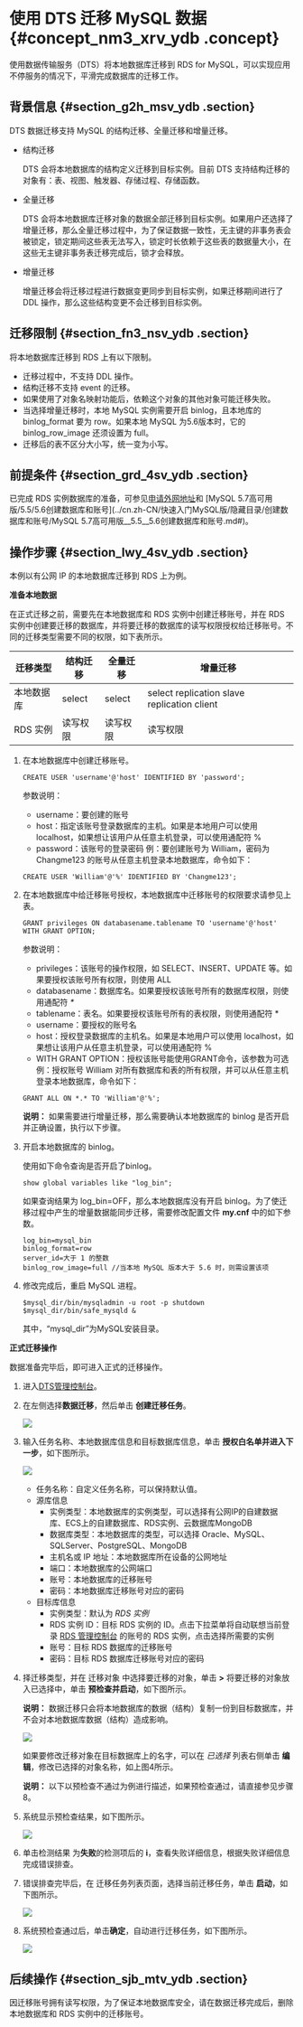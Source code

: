 # 使用 DTS 迁移 MySQL 数据 {#concept_nm3_xrv_ydb .concept}

使用数据传输服务（DTS）将本地数据库迁移到 RDS for MySQL，可以实现应用不停服务的情况下，平滑完成数据库的迁移工作。

## 背景信息 {#section_g2h_msv_ydb .section}

DTS 数据迁移支持 MySQL 的结构迁移、全量迁移和增量迁移。

-   结构迁移

    DTS 会将本地数据库的结构定义迁移到目标实例。目前 DTS 支持结构迁移的对象有：表、视图、触发器、存储过程、存储函数。

-   全量迁移

    DTS 会将本地数据库迁移对象的数据全部迁移到目标实例。如果用户还选择了增量迁移，那么全量迁移过程中，为了保证数据一致性，无主键的非事务表会被锁定，锁定期间这些表无法写入，锁定时长依赖于这些表的数据量大小，在这些无主键非事务表迁移完成后，锁才会释放。

-   增量迁移

    增量迁移会将迁移过程进行数据变更同步到目标实例，如果迁移期间进行了 DDL 操作，那么这些结构变更不会迁移到目标实例。


## 迁移限制 {#section_fn3_nsv_ydb .section}

将本地数据库迁移到 RDS 上有以下限制。

-   迁移过程中，不支持 DDL 操作。
-   结构迁移不支持 event 的迁移。
-   如果使用了对象名映射功能后，依赖这个对象的其他对象可能迁移失败。
-   当选择增量迁移时，本地 MySQL 实例需要开启 binlog，且本地库的 binlog\_format 要为 row。如果本地 MySQL 为5.6版本时，它的 binlog\_row\_image 还须设置为 full。
-   迁移后的表不区分大小写，统一变为小写。

## 前提条件 {#section_grd_4sv_ydb .section}

已完成 RDS 实例数据库的准备，可参见[申请外网地址](../cn.zh-CN/快速入门MySQL版/初始化配置/申请外网地址.md#)和 [MySQL 5.7高可用版/5.5/5.6创建数据库和账号](../cn.zh-CN/快速入门MySQL版/隐藏目录/创建数据库和账号/MySQL 5.7高可用版__5.5__5.6创建数据库和账号.md#)。

## 操作步骤 {#section_lwy_4sv_ydb .section}

本例以有公网 IP 的本地数据库迁移到 RDS 上为例。

**准备本地数据**

在正式迁移之前，需要先在本地数据库和 RDS 实例中创建迁移账号，并在 RDS 实例中创建要迁移的数据库，并将要迁移的数据库的读写权限授权给迁移账号。不同的迁移类型需要不同的权限，如下表所示。

|迁移类型|结构迁移|全量迁移|增量迁移|
|----|----|----|----|
|本地数据库|select|select|select replication slave replication client|
|RDS 实例|读写权限|读写权限|读写权限|

1.  在本地数据库中创建迁移账号。

    ```
    CREATE USER 'username'@'host' IDENTIFIED BY 'password';
    ```

    参数说明：

    -   username：要创建的账号
    -   host：指定该账号登录数据库的主机。如果是本地用户可以使用 localhost，如果想让该用户从任意主机登录，可以使用通配符 %
    -   password：该账号的登录密码
    例：要创建账号为 William，密码为 Changme123 的账号从任意主机登录本地数据库，命令如下：

    ```
    CREATE USER 'William'@'%' IDENTIFIED BY 'Changme123';
    ```

2.  在本地数据库中给迁移账号授权，本地数据库中迁移账号的权限要求请参见上表。

    ```
    GRANT privileges ON databasename.tablename TO 'username'@'host' WITH GRANT OPTION;
    ```

    参数说明：

    -   privileges：该账号的操作权限，如 SELECT、INSERT、UPDATE 等。如果要授权该账号所有权限，则使用 ALL
    -   databasename：数据库名。如果要授权该账号所有的数据库权限，则使用通配符 *\**
    -   tablename：表名。如果要授权该账号所有的表权限，则使用通配符 \*
    -   username：要授权的账号名
    -   host：授权登录数据库的主机名。如果是本地用户可以使用 localhost，如果想让该用户从任意主机登录，可以使用通配符 %
    -   WITH GRANT OPTION：授权该账号能使用GRANT命令，该参数为可选
    例：授权账号 William 对所有数据库和表的所有权限，并可以从任意主机登录本地数据库，命令如下：

    ```
    GRANT ALL ON *.* TO 'William'@'%';
    ```

    **说明：** 如果需要进行增量迁移，那么需要确认本地数据库的 binlog 是否开启并正确设置，执行以下步骤。

3.  开启本地数据库的 binlog。

    使用如下命令查询是否开启了binlog。

    ```
    show global variables like "log_bin";
    ```

    如果查询结果为 log\_bin=OFF，那么本地数据库没有开启 binlog。为了使迁移过程中产生的增量数据能同步迁移，需要修改配置文件 **my.cnf** 中的如下参数。

    ```
    log_bin=mysql_bin
    binlog_format=row
    server_id=大于 1 的整数
    binlog_row_image=full //当本地 MySQL 版本大于 5.6 时，则需设置该项
    ```

4.  修改完成后，重启 MySQL 进程。

    ```
    $mysql_dir/bin/mysqladmin -u root -p shutdown
    $mysql_dir/bin/safe_mysqld &
    ```

    其中，“mysql\_dir”为MySQL安装目录。


**正式迁移操作**

数据准备完毕后，即可进入正式的迁移操作。

1.  进入[DTS管理控制台](http://dts.console.aliyun.com/)。
2.  在左侧选择**数据迁移**，然后单击 **创建迁移任务**。

    ![](http://static-aliyun-doc.oss-cn-hangzhou.aliyuncs.com/assets/img/7977/15446083654264_zh-CN.png)

3.  输入任务名称、本地数据库信息和目标数据库信息，单击 **授权白名单并进入下一步**，如下图所示。

    ![](http://static-aliyun-doc.oss-cn-hangzhou.aliyuncs.com/assets/img/7977/15446083664265_zh-CN.png)

    -   任务名称：自定义任务名称，可以保持默认值。
    -   源库信息
        -   实例类型：本地数据库的实例类型，可以选择有公网IP的自建数据库、ECS上的自建数据库、RDS实例、云数据库MongoDB
        -   数据库类型：本地数据库的类型，可以选择 Oracle、MySQL、SQLServer、PostgreSQL、MongoDB
        -   主机名或 IP 地址：本地数据库所在设备的公网地址
        -   端口：本地数据库的公网端口
        -   账号：本地数据库的迁移账号
        -   密码：本地数据库迁移账号对应的密码
    -   目标库信息
        -   实例类型：默认为 *RDS 实例*
        -   RDS 实例 ID：目标 RDS 实例的 ID。点击下拉菜单将自动联想当前登录 [RDS 管理控制台](https://rds.console.aliyun.com/) 的账号的 RDS 实例，点击选择所需要的实例
        -   账号：目标 RDS 数据库的迁移账号
        -   密码：目标 RDS 数据库迁移账号对应的密码
4.  择迁移类型，并在 迁移对象 中选择要迁移的对象，单击 **\>** 将要迁移的对象放入已选择中，单击 **预检查并启动**，如下图所示。

    **说明：** 数据迁移只会将本地数据库的数据（结构）复制一份到目标数据库，并不会对本地数据库数据（结构）造成影响。

    ![](http://static-aliyun-doc.oss-cn-hangzhou.aliyuncs.com/assets/img/7977/15446083664266_zh-CN.png)

    如果要修改迁移对象在目标数据库上的名字，可以在 *已选择* 列表右侧单击 **编辑**，修改已选择的对象名称，如上图4所示。

    **说明：** 以下以预检查不通过为例进行描述，如果预检查通过，请直接参见步骤 8。

5.  系统显示预检查结果，如下图所示。

    ![](http://static-aliyun-doc.oss-cn-hangzhou.aliyuncs.com/assets/img/7977/15446083664267_zh-CN.png)

6.  单击检测结果 为**失败**的检测项后的 **i**，查看失败详细信息，根据失败详细信息完成错误排查。
7.  错误排查完毕后，在 迁移任务列表页面，选择当前迁移任务，单击 **启动**，如下图所示。

    ![](http://static-aliyun-doc.oss-cn-hangzhou.aliyuncs.com/assets/img/7977/15446083664268_zh-CN.png)

8.  系统预检查通过后，单击**确定**，自动进行迁移任务，如下图所示。

    ![](http://static-aliyun-doc.oss-cn-hangzhou.aliyuncs.com/assets/img/7977/15446083664269_zh-CN.png)


## 后续操作 {#section_sjb_mtv_ydb .section}

因迁移账号拥有读写权限，为了保证本地数据库安全，请在数据迁移完成后，删除本地数据库和 RDS 实例中的迁移账号。

